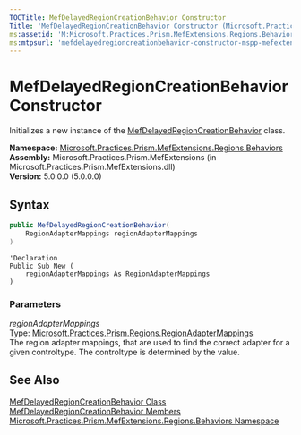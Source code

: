 ```yaml
---
TOCTitle: MefDelayedRegionCreationBehavior Constructor
Title: 'MefDelayedRegionCreationBehavior Constructor (Microsoft.Practices.Prism.MefExtensions.Regions.Behaviors)'
ms:assetid: 'M:Microsoft.Practices.Prism.MefExtensions.Regions.Behaviors.MefDelayedRegionCreationBehavior.\#ctor(Microsoft.Practices.Prism.Regions.RegionAdapterMappings)'
ms:mtpsurl: 'mefdelayedregioncreationbehavior-constructor-mspp-mefextensions-regions-behaviors.md'
---
```


# MefDelayedRegionCreationBehavior Constructor

Initializes a new instance of the [MefDelayedRegionCreationBehavior](/patterns-practices/reference/mefdelayedregioncreationbehavior-class-mspp-mefextensions-regions-behaviors) class.

**Namespace:** [Microsoft.Practices.Prism.MefExtensions.Regions.Behaviors](/patterns-practices/reference/mspp-mefextensions-regions-behaviors-namespace)  
**Assembly:** Microsoft.Practices.Prism.MefExtensions (in Microsoft.Practices.Prism.MefExtensions.dll)  
**Version:** 5.0.0.0 (5.0.0.0)

## Syntax

```C#
public MefDelayedRegionCreationBehavior(
	RegionAdapterMappings regionAdapterMappings
)
```
```VB
'Declaration
Public Sub New ( 
	regionAdapterMappings As RegionAdapterMappings
)
```

### Parameters

*regionAdapterMappings*  
Type: [Microsoft.Practices.Prism.Regions.RegionAdapterMappings](/patterns-practices/reference/regionadaptermappings-class-mspp-regions)   
The region adapter mappings, that are used to find the correct adapter for a given controltype. The controltype is determined by the value.

## See Also

[MefDelayedRegionCreationBehavior Class](/patterns-practices/reference/mefdelayedregioncreationbehavior-class-mspp-mefextensions-regions-behaviors)  
[MefDelayedRegionCreationBehavior Members](/patterns-practices/reference/mefdelayedregioncreationbehavior-members-mspp-mefextensions-regions-behaviors)  
[Microsoft.Practices.Prism.MefExtensions.Regions.Behaviors Namespace](/patterns-practices/reference/mspp-mefextensions-regions-behaviors-namespace)  